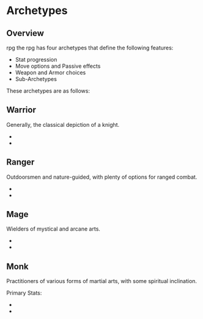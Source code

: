 Archetypes
==========

Overview
--------

rpg the rpg has four archetypes that define the following features:

* Stat progression
* Move options and Passive effects
* Weapon and Armor choices
* Sub-Archetypes

These archetypes are as follows:

Warrior
-------
Generally, the classical depiction of a knight.

*
*


Ranger
------
Outdoorsmen and nature-guided, with plenty of options for ranged combat.

*
*

Mage
----
Wielders of mystical and arcane arts.

*
*

Monk
----
Practitioners of various forms of martial arts, with some spiritual inclination.

Primary Stats:

*
*
